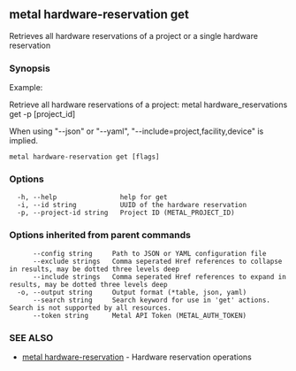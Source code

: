 ## metal hardware-reservation get

Retrieves all hardware reservations of a project or a single hardware reservation

### Synopsis

Example:

Retrieve all hardware reservations of a project:
metal hardware_reservations get -p [project_id]

When using "--json" or "--yaml", "--include=project,facility,device" is implied.
	

```
metal hardware-reservation get [flags]
```

### Options

```
  -h, --help                help for get
  -i, --id string           UUID of the hardware reservation
  -p, --project-id string   Project ID (METAL_PROJECT_ID)
```

### Options inherited from parent commands

```
      --config string     Path to JSON or YAML configuration file
      --exclude strings   Comma seperated Href references to collapse in results, may be dotted three levels deep
      --include strings   Comma seperated Href references to expand in results, may be dotted three levels deep
  -o, --output string     Output format (*table, json, yaml)
      --search string     Search keyword for use in 'get' actions. Search is not supported by all resources.
      --token string      Metal API Token (METAL_AUTH_TOKEN)
```

### SEE ALSO

* [metal hardware-reservation](metal_hardware-reservation.md)	 - Hardware reservation operations

